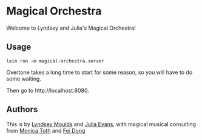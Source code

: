 # Magical Orchestra

Welcome to Lyndsey and Julia's Magical Orchestra!

## Usage

```
lein run -m magical-orchestra.server
```

Overtone takes a long time to start for some reason, so you will have
to do some waiting.

Then go to http://localhost:8080.

## Authors

This is by [Lyndsey Moulds](https://github.com/Apophenia) and
[Julia Evans](http://github.com/jvns), with magical musical consulting
from [Monica Toth](https://github.com/monicatoth) and
[Fei Dong](https://github.com/oufeidong)
